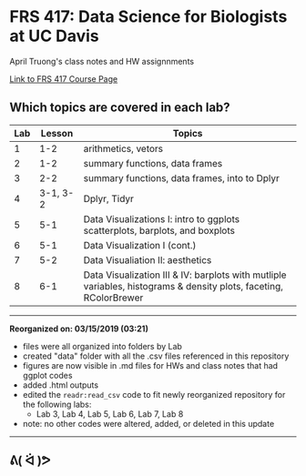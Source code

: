 # FRS 417: Data Science for Biologists at UC Davis

April Truong's class notes and HW assignnments

[Link to FRS 417 Course Page](https://jmledford3115.github.io/datascibiol/)

## Which topics are covered in each lab?

|Lab  | Lesson    | Topics                                                                                                            |   
|-----|-----------|-------------------------------------------------------------------------------------------------------------------|
|1    | 1-2       | arithmetics, vetors                                                                                               |
|2    | 1-2       | summary functions, data frames                                                                                    |
|3    | 2-2       | summary functions, data frames, into to Dplyr                                                                     |
|4    | 3-1, 3-2  | Dplyr, Tidyr                                                                                                      |
|5    | 5-1       | Data Visualizations I: intro to ggplots scatterplots, barplots, and boxplots                                      |
|6    | 5-1       | Data Visualization I (cont.)                                                                                      |
|7    | 5-2       | Data Visualiation II: aesthetics                                                                                  |
|8    | 6-1       | Data Visualization III & IV: barplots with mutliple variables, histograms & density plots, faceting, RColorBrewer |

------------------------------------------------------------------------------------------------------------------------------------------
**Reorganized on: 03/15/2019 (03:21)**
  * files were all organized into folders by Lab
  * created "data" folder with all the .csv files referenced in this repository
  * figures are now visible in .md files for HWs and class notes that had ggplot codes
  * added .html outputs
  * edited the `readr:read_csv` code to fit newly reorganized repository for the following labs: 
    + Lab 3, Lab 4, Lab 5, Lab 6, Lab 7, Lab 8
  * note: no other codes were altered, added, or deleted in this update
------------------------------------------------------------------------------------------------------------------------------------------

## ᕕ( ᐛ )ᕗ
